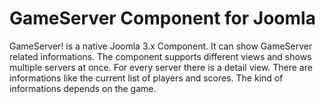 # GameServer Component for Joomla

GameServer! is a native Joomla 3.x Component. It can show GameServer related informations. The component supports different views and shows multiple servers at once. 
For every server there is a detail view. There are informations like the current list of players and scores. The kind of informations depends on the game.
